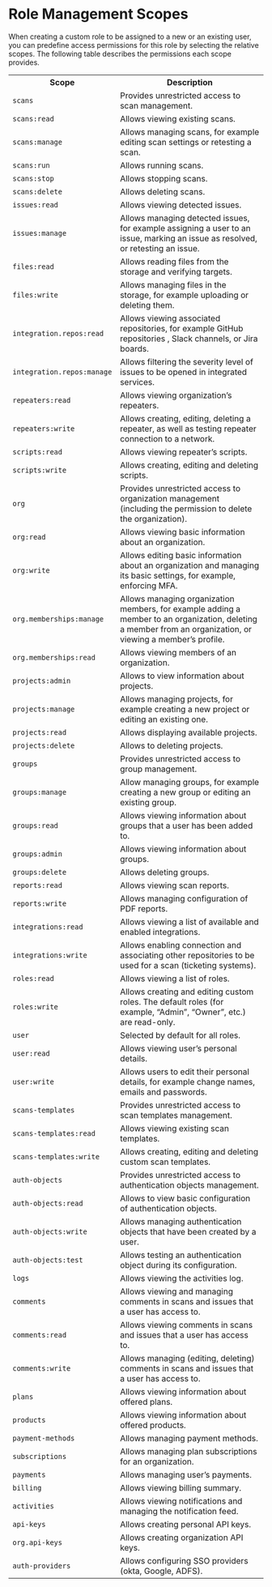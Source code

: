 # Role Management Scopes

When creating a custom role to be assigned to a new or an existing user, you can predefine access permissions for this role by selecting the relative scopes. The following table describes the permissions each scope provides.   

<table id="simple-table">
  <tr>
    <th width="25%"><b>Scope</b></th>
    <th width="75%"><b>Description</b></th>
  </tr>
  <tr>
    <td width="25%"><code>scans</code></td>
    <td width="75%" >
       Provides unrestricted access to scan management. 
    </td>
  <tr>
    <td width="25%"><code>scans:read </code></td>
    <td width="75%" >
       Allows viewing existing scans. 
    </td>
  </tr>
  <td width="25%"><code>scans:manage </code></td>
    <td width="75%" >
       Allows managing scans, for example editing scan settings or retesting a scan. 
    </td>
  </tr>
  <tr>
    <td width="25%"><code>scans:run </code></td>
    <td width="75%" >
       Allows running scans.   
    </td>
  </tr>
  <tr>
    <td width="25%"><code>scans:stop </code></td>
    <td width="75%" >
       Allows stopping scans. 
    </td>
  </tr>
  <tr>
    <td width="25%"><code>scans:delete </code></td>
    <td width="75%" >
       Allows deleting scans.   
    </td>
  </tr>
  <tr>
    <td width="25%"><code>issues:read</code></td>
    <td width="75%" >    
       Allows viewing detected issues.   
    </td>
  </tr>
  <tr>
    <td width="25%"><code>issues:manage </code></td>
    <td width="75%" >
      Allows managing detected issues, for example assigning a user to an issue, marking an issue as resolved, or retesting an issue.    
    </td>
  </tr>
   <tr>
    <td width="25%"><code>files:read </code></td>
    <td width="75%" >
       Allows reading files from the storage and verifying targets.   
    </td>
  </tr>
  <tr>
    <td width="25%"><code>files:write </code></td>
    <td width="75%" >
       Allows managing files in the storage, for example uploading or deleting them.   
    </td>
  </tr>
  <tr>
    <td width="25%"><code>integration.repos:read </code></td>
    <td width="75%" >
       Allows viewing associated repositories, for example GitHub repositories , Slack channels, or Jira boards.   
    </td>
    <tr>
    <td width="25%"><code>integration.repos:manage </code></td>
    <td width="75%" >
       Allows filtering the severity level of issues to be opened in integrated services.   
    </td>
  </tr>
  <tr>
    <td width="25%"><code>repeaters:read </code></td>
    <td width="75%" >
       Allows viewing organization’s repeaters.   
    </td>
  </tr>
  <tr>
    <td width="25%"><code>repeaters:write </code></td>
    <td width="75%" >
       Allows creating, editing, deleting a repeater, as well as testing repeater connection to a network.   
    </td>
  </tr>

  <tr>
    <td width="25%"><code>scripts:read</code></td>
    <td width="75%" >
      Allows viewing repeater’s scripts.   
    </td>
  </tr>
   <tr>
    <td width="25%"><code>scripts:write</code></td>
    <td width="75%" >
      Allows creating, editing and deleting scripts.   
    </td>
  </tr>
  <tr>
    <td width="25%"><code>org </code></td>
    <td width="75%" >
       Provides unrestricted access to organization management (including the permission to delete the organization).   
    </td>
  </tr>
  <tr>
    <td width="25%"><code>org:read</code></td>
    <td width="75%" >
      Allows viewing basic information about an organization.   
    </td>
  </tr>
  <tr>
    <td width="25%"><code>org:write</code></td>
    <td width="75%" >
      Allows editing basic information about an organization and managing its basic settings, for example, enforcing MFA.   
    </td>
  </tr>
  <tr>
    <td width="25%"><code>org.memberships:manage</code></td>
    <td width="75%" >
      Allows managing organization members, for example adding a member to an organization, deleting a member from an organization, or viewing a member’s profile.   
    </td>
  </tr>
  <tr>
    <td width="25%"><code>org.memberships:read</code></td>
    <td width="75%" >
     Allows viewing members of an organization.   
    </td>
  </tr>
  <tr>
    <td width="25%"><code>projects:admin</code></td>
    <td width="75%" >
     Allows to view information about projects.   
    </td>
  </tr>
  <tr>
    <td width="25%"><code>projects:manage</code></td>
    <td width="75%" >
     Allows managing projects, for example creating a new project or editing an existing one.   
    </td>
  </tr>
  <tr>
    <td width="25%"><code>projects:read</code></td>
    <td width="75%" >
     Allows displaying available projects.   
    </td>
  </tr>
  <tr>
    <td width="25%"><code>projects:delete</code></td>
    <td width="75%" >
     Allows to deleting projects.  
    </td>
  </tr>
  <tr>
    <td width="25%"><code>groups</code></td>
    <td width="75%" >
     Provides unrestricted access to group management. 
    </td>
  </tr>
  <tr>
    <td width="25%"><code>groups:manage</code></td>
    <td width="75%" >
     Allow managing groups, for example creating a new group or editing an existing group. 
    </td>
  </tr>
  <tr>
    <td width="25%"><code>groups:read</code></td>
    <td width="75%" >
     Allows viewing information about groups that a user has been added to. 
    </td>
  </tr>
   <tr>
    <td width="25%"><code>groups:admin</code></td>
    <td width="75%" >
     Allows viewing information about groups. 
    </td>
  </tr>
  <tr>
    <td width="25%"><code>groups:delete</code></td>
    <td width="75%" >
     Allows deleting groups. 
    </td>
  </tr>
  <tr>
    <td width="25%"><code>reports:read</code></td>
    <td width="75%" >
     Allows viewing scan reports. 
    </td>
  </tr>
  <tr>
    <td width="25%"><code>reports:write</code></td>
    <td width="75%" >
     Allows managing configuration of PDF reports. 
    </td>
  </tr>
  <tr>
    <td width="25%"><code>integrations:read</code></td>
    <td width="75%" >
     Allows viewing a list of available and enabled integrations.  
    </td>
  </tr>
  <tr>
    <td width="25%"><code>integrations:write</code></td>
    <td width="75%" >
     Allows enabling connection and associating other repositories to be used for a scan (ticketing systems).  
    </td>
  </tr>
  <tr>
    <td width="25%"><code>roles:read</code></td>
    <td width="75%" >
     Allows viewing a list of roles.  
    </td>
  </tr>
  <tr>
    <td width="25%"><code>roles:write</code></td>
    <td width="75%" >
     Allows creating and editing custom roles. The default roles (for example, “Admin”, “Owner”, etc.) are read-only.  
    </td>
  </tr>
  <tr>
    <td width="25%"><code>user</code></td>
    <td width="75%" >
     Selected by default for all roles.   
    </td>
  </tr>
  <tr>
    <td width="25%"><code>user:read</code></td>
    <td width="75%" >
     Allows viewing user’s personal details.   
    </td>
  </tr>
  <tr>
    <td width="25%"><code>user:write</code></td>
    <td width="75%" >
     Allows users to edit their personal details, for example change names, emails and passwords.   
    </td>
  </tr>
  <tr>
    <td width="25%"><code>scans-templates</code></td>
    <td width="75%" >
     Provides unrestricted access to scan templates management.  
    </td>
  </tr>
  <tr>
    <td width="25%"><code>scans-templates:read</code></td>
    <td width="75%" >
     Allows viewing existing scan templates.  
    </td>
  </tr>
  <tr>
    <td width="25%"><code>scans-templates:write</code></td>
    <td width="75%" >
     Allows creating, editing and deleting custom scan templates.  
    </td>
  </tr>
  <tr>
    <td width="25%"><code>auth-objects</code></td>
    <td width="75%" >
     Provides unrestricted access to authentication objects management.    
    </td>
  </tr>
  <tr>
    <td width="25%"><code>auth-objects:read</code></td>
    <td width="75%" >
     Allows to view basic configuration of authentication objects.    
    </td>
  </tr>
  <tr>
    <td width="25%"><code>auth-objects:write</code></td>
    <td width="75%" >
     Allows managing authentication objects that have been created by a user.    
    </td>
  </tr>
  <tr>
    <td width="25%"><code>auth-objects:test</code></td>
    <td width="75%" >
     Allows testing an authentication object during its configuration.    
    </td>
  </tr>
  <tr>
    <td width="25%"><code>logs</code></td>
    <td width="75%" >
     Allows viewing the activities log.    
    </td>
  </tr>
  <tr>
    <td width="25%"><code>comments</code></td>
    <td width="75%" >
     Allows viewing and managing comments in scans and issues that a user has access to.    
    </td>
  </tr>
   <tr>
    <td width="25%"><code>comments:read</code></td>
    <td width="75%" >
     Allows viewing comments in scans and issues that a user has access to.     
    </td>
  </tr>
   <tr>
    <td width="25%"><code>comments:write</code></td>
    <td width="75%" >
     Allows managing (editing, deleting) comments in scans and issues that a user has access to.     
    </td>
  </tr>
   <tr>
    <td width="25%"><code>plans</code></td>
    <td width="75%" >
     Allows viewing information about offered plans.   
    </td>
  </tr>
  <tr>
    <td width="25%"><code>products</code></td>
    <td width="75%" >
     Allows viewing information about offered products.   
    </td>
  </tr>
  <tr>
    <td width="25%"><code>payment-methods</code></td>
    <td width="75%" >
     Allows managing payment methods.   
    </td>
  </tr>
   <tr>
    <td width="25%"><code>subscriptions</code></td>
    <td width="75%" >
     Allows managing plan subscriptions for an organization.   
    </td>
  </tr>
   <tr>
    <td width="25%"><code>payments</code></td>
    <td width="75%" >
     Allows managing user’s payments.  
    </td>
  </tr>
  <tr>
    <td width="25%"><code>billing</code></td>
    <td width="75%" >
     Allows viewing billing summary.  
    </td>
  </tr>
  <tr>
    <td width="25%"><code>activities</code></td>
    <td width="75%" >
     Allows viewing notifications and managing the notification feed.  
    </td>
  </tr>
  <tr>
    <td width="25%"><code>api-keys</code></td>
    <td width="75%" >
     Allows creating personal API keys. 
    </td>
  </tr>
  <tr>
    <td width="25%"><code>org.api-keys</code></td>
    <td width="75%" >
     Allows creating organization API keys. 
    </td>
  </tr>
  <tr>
    <td width="25%"><code>auth-providers</code></td>
    <td width="75%" >
     Allows configuring SSO providers (okta, Google, ADFS). 
    </td>
  </tr>
  </table>